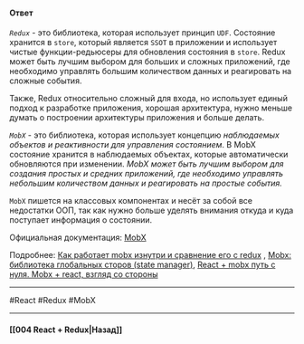 #### Ответ

*`Redux`* - это библиотека, которая использует принцип `UDF`.  Состояние хранится в `store`, который является `SSOT` в приложении и использует чистые функции-редьюсеры для обновления состояния в `store`. Redux может быть лучшим выбором для больших и сложных приложений, где необходимо управлять большим количеством данных и реагировать на сложные события. 

Также, Redux относительно сложный для входа, но использует единый подход к разработке приложения, хорошая архитектура, нужно меньше думать о построении архитектуры приложения и больше делать.

*`MobX`* - это библиотека, которая использует концепцию *наблюдаемых объектов и реактивности для управления состоянием*. В MobX состояние хранится в наблюдаемых объектах, которые автоматически обновляются при изменении. *MobX может быть лучшим выбором для создания простых и средних приложений, где необходимо управлять небольшим количеством данных и реагировать на простые события.*

`MobX` пишется на классовых компонентах и несёт за собой все недостатки ООП, так как нужно больше уделять внимания откуда и куда поступает информация о состоянии.

Официальная документация: [MobX](https://github.com/mobxjs/mobx-react-devtools)

Подробнее: [Как работает mobx изнутри и сравнение его с redux](https://habr.com/ru/articles/340592/) , [Mobx: библиотека глобальных сторов (state manager)](https://habr.com/ru/articles/747884/), [React + mobx путь с нуля. Mobx + react, взгляд со стороны](https://habr.com/ru/articles/324388/)

____
#React #Redux #MobX

____

#### [[004 React + Redux|Назад]]